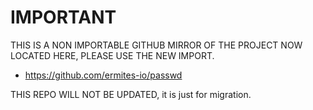 # IMPORTANT
THIS IS A NON IMPORTABLE GITHUB MIRROR OF THE PROJECT NOW LOCATED HERE, PLEASE USE THE NEW IMPORT.

* https://github.com/ermites-io/passwd

THIS REPO WILL NOT BE UPDATED, it is just for migration.
